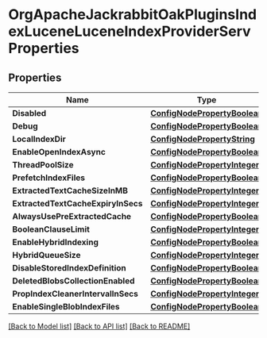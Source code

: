 # OrgApacheJackrabbitOakPluginsIndexLuceneLuceneIndexProviderServProperties

## Properties
Name | Type | Description | Notes
------------ | ------------- | ------------- | -------------
**Disabled** | [**ConfigNodePropertyBoolean**](configNodePropertyBoolean.md) |  | [optional] 
**Debug** | [**ConfigNodePropertyBoolean**](configNodePropertyBoolean.md) |  | [optional] 
**LocalIndexDir** | [**ConfigNodePropertyString**](configNodePropertyString.md) |  | [optional] 
**EnableOpenIndexAsync** | [**ConfigNodePropertyBoolean**](configNodePropertyBoolean.md) |  | [optional] 
**ThreadPoolSize** | [**ConfigNodePropertyInteger**](configNodePropertyInteger.md) |  | [optional] 
**PrefetchIndexFiles** | [**ConfigNodePropertyBoolean**](configNodePropertyBoolean.md) |  | [optional] 
**ExtractedTextCacheSizeInMB** | [**ConfigNodePropertyInteger**](configNodePropertyInteger.md) |  | [optional] 
**ExtractedTextCacheExpiryInSecs** | [**ConfigNodePropertyInteger**](configNodePropertyInteger.md) |  | [optional] 
**AlwaysUsePreExtractedCache** | [**ConfigNodePropertyBoolean**](configNodePropertyBoolean.md) |  | [optional] 
**BooleanClauseLimit** | [**ConfigNodePropertyInteger**](configNodePropertyInteger.md) |  | [optional] 
**EnableHybridIndexing** | [**ConfigNodePropertyBoolean**](configNodePropertyBoolean.md) |  | [optional] 
**HybridQueueSize** | [**ConfigNodePropertyInteger**](configNodePropertyInteger.md) |  | [optional] 
**DisableStoredIndexDefinition** | [**ConfigNodePropertyBoolean**](configNodePropertyBoolean.md) |  | [optional] 
**DeletedBlobsCollectionEnabled** | [**ConfigNodePropertyBoolean**](configNodePropertyBoolean.md) |  | [optional] 
**PropIndexCleanerIntervalInSecs** | [**ConfigNodePropertyInteger**](configNodePropertyInteger.md) |  | [optional] 
**EnableSingleBlobIndexFiles** | [**ConfigNodePropertyBoolean**](configNodePropertyBoolean.md) |  | [optional] 

[[Back to Model list]](../README.md#documentation-for-models) [[Back to API list]](../README.md#documentation-for-api-endpoints) [[Back to README]](../README.md)


